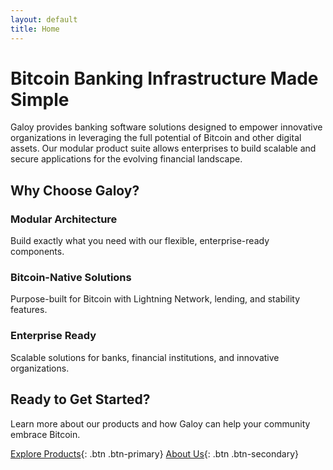 ```yaml
---
layout: default
title: Home
---
```


# Bitcoin Banking Infrastructure Made Simple

Galoy provides banking software solutions designed to empower innovative organizations in leveraging the full potential of Bitcoin and other digital assets. Our modular product suite allows enterprises to build scalable and secure applications for the evolving financial landscape.

## Why Choose Galoy?

### Modular Architecture
Build exactly what you need with our flexible, enterprise-ready components.

### Bitcoin-Native Solutions
Purpose-built for Bitcoin with Lightning Network, lending, and stability features.

### Enterprise Ready
Scalable solutions for banks, financial institutions, and innovative organizations.

## Ready to Get Started?

Learn more about our products and how Galoy can help your community embrace Bitcoin.

[Explore Products](/products.md){: .btn .btn-primary}
[About Us](/about){: .btn .btn-secondary}
